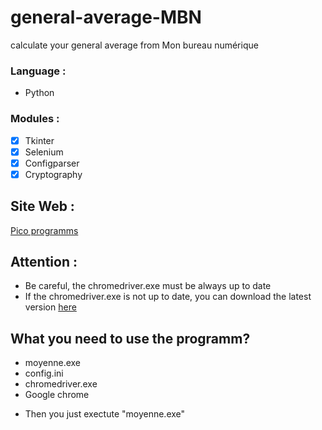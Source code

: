 # general-average-MBN
calculate your general average from Mon bureau numérique

### Language : 
* Python 

### Modules :
- [x] Tkinter
- [x] Selenium 
- [x] Configparser 
- [x] Cryptography

## Site Web : 
[Pico programms](https://infinityfree.net/)

## Attention : 
* Be careful, the chromedriver.exe must be always up to date
* If the chromedriver.exe is not up to date, you can download the latest version [here](https://chromedriver.chromium.org/) 


## What you need to use the programm? 
* moyenne.exe
* config.ini
* chromedriver.exe
* Google chrome
- Then you just exectute "moyenne.exe"
